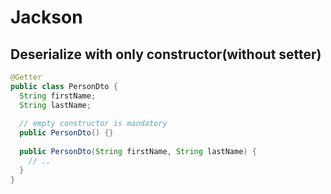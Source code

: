 # Jackson

## Deserialize with only constructor(without setter)
```Java
@Getter
public class PersonDto {
  String firstName;
  String lastName;
  
  // empty constructor is mandatory
  public PersonDto() {}
  
  public PersonDto(String firstName, String lastName) {
    // ..
  }
}
```
